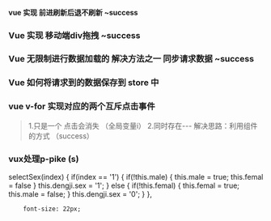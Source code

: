 

#### vue 实现 前进刷新后退不刷新      ~success

### Vue 实现 移动端div拖拽  ~success

### Vue  无限制进行数据加载的 解决方法之一  同步请求数据  ~success


### Vue 如何将请求到的数据保存到 store 中



### vue v-for 实现对应的两个互斥点击事件
 > 1.只是一个  点击会消失 （全局变量i）
 > 2.同时存在---  解决思路：利用组件的方式 （success）

### vux处理p-pike (s)



selectSex(index) {
			if(index == '1') {
				if(!this.male) {
					this.male = true;
					this.femal = false
				}
				this.dengji.sex = '1';
			} else {
				if(!this.femal) {
					this.femal = true;
					this.male = false;
				}
				this.dengji.sex = '0';
			}
		},






















		font-size: 22px;
